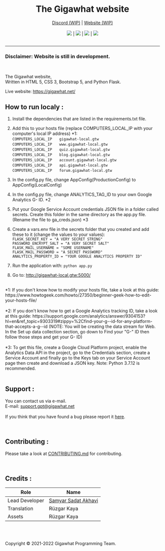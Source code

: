 <h1 align="center">The Gigawhat website</h1>
<p align="center">
  	<a href="https://discord.gg/rMq7GujUZJ">Discord (WIP)</a>
	  |
  	<a href="https://gigawhat.net">Website (WIP)</a>
  	<br>
	<br>
	<a href="https://github.com/Gigawhat-net/Gigawhat-Website/actions/workflows/codeql-analysis.yml"><img src="https://github.com/Gigawhat-net/Gigawhat-Website/actions/workflows/codeql-analysis.yml/badge.svg"></a>
	|
	<a href="https://github.com/Gigawhat-net/Gigawhat-Website/blob/dev/LICENSE"><img src="https://img.shields.io/github/license/Gigawhat-net/Gigawhat-Website?color=blue"></a>
	|
	<a href="https://github.com/Gigawhat-net/Gigawhat-Website/issues"><img src="https://img.shields.io/github/issues/Gigawhat-net/Gigawhat-Website"></a>
	|
	<a href="https://github.com/SamKirkland/FTP-Deploy-Action"><img src="https://img.shields.io/badge/Deployed With-FTP DEPLOY ACTION-%3CCOLOR%3E?style=flat&color=d00000"></a>
	<br><br>
</p>

----
### Disclaimer: Website is still in development.

<br>

The Gigawhat website,<br>
Written in HTML 5, CSS 3, Bootstrap 5, and Python Flask.

Live website: https://gigawhat.net/

## How to run localy :
1. Install the dependencies that are listed in the requirements.txt file.
2. Add this to your hosts file (replace COMPUTERS_LOCAL_IP with your computer's local IP address) *1:<br>
	`COMPUTERS_LOCAL_IP` &nbsp;&nbsp;&nbsp;&nbsp; `gigawhat-local.gtw`<br>
	`COMPUTERS_LOCAL_IP` &nbsp;&nbsp;&nbsp;&nbsp; `www.gigawhat-local.gtw`<br>
	`COMPUTERS_LOCAL_IP` &nbsp;&nbsp;&nbsp;&nbsp; `quiz.gigawhat-local.gtw`<br>
	`COMPUTERS_LOCAL_IP` &nbsp;&nbsp;&nbsp;&nbsp; `blog.gigawhat-local.gtw`<br>
	`COMPUTERS_LOCAL_IP` &nbsp;&nbsp;&nbsp;&nbsp; `account.gigawhat-local.gtw`<br>
	`COMPUTERS_LOCAL_IP` &nbsp;&nbsp;&nbsp;&nbsp; `api.gigawhat-local.gtw`<br>
	`COMPUTERS_LOCAL_IP` &nbsp;&nbsp;&nbsp;&nbsp; `forum.gigawhat-local.gtw`
	
3. In the config.py file, change AppConfig(ProductionConfig) to AppConfig(LocalConfig)
4. In the config.py file, change ANALYTICS_TAG_ID to your own Google Analytics G- ID. *2
5. Put your Google Service Account credentials JSON file in a folder called secrets. Create this folder in the same directory as the app.py file. (Rename the file to ga_creds.json) *3
6. Create a vars.env file in the secrets folder that you created and add these to it (change the values to your values):<br>
	`FLASK_SECRET_KEY = "A VERY SECRET STRING"`<br>
	`PASSWORD_ENCRYPT_SALT = "A VERY SECRET SALT"`<br>
	`FLASK_MAIL_USERNAME = "SOME USERNAME"`<br>
	`FLASK_MAIL_PASSWORD = "A SECRET PASSWORD"`<br>
	`ANALYTICS_PROPERTY_ID = "YOUR GOOGLE ANALYTICS PROPERTY ID"`

7. Run the application with: `python app.py`
8. Go to: http://gigawhat-local.gtw:5000/


<br>
*1: If you don't know how to modify your hosts file, take a look at this guide: https://www.howtogeek.com/howto/27350/beginner-geek-how-to-edit-your-hosts-file/<br>
<br>
*2: If you don't know how to get a Google Analytics tracking ID, take a look at this guide: https://support.google.com/analytics/answer/9304153?hl=en&ref_topic=9303319#zippy=%2Cfind-your-g--id-for-any-platform-that-accepts-a-g--id (NOTE: You will be creating the data stream for Web. In the Set up data collection section, go down to Find your "G-" ID then follow those steps and get your G- ID)<br>
<br>
*3: To get this file, create a Google Cloud Platform project, enable the Analytics Data API in the project, go to the Credentials section, create a Service Account and finally go to the Keys tab on your Service Account page then create and download a JSON key.
Note: Python 3.7.12 is recommended.<br>
<br>

## Support :
You can contact us via e-mail.<br>
E-mail: support.gpt@gigawhat.net
<br>
<br>
If you think that you have found a bug please report it <a href="https://github.com/Gigawhat-net/Gigawhat-Website/issues">here</a>.

<br>

## Contributing :

Please take a look at <a href="https://github.com/Gigawhat-net/Gigawhat-Website/blob/dev/CONTRIBUTING.md">CONTRIBUTING.md</a> for contributing.

<br>

## Credits :

| Role           | Name                                                             |
| -------------- | ---------------------------------------------------------------- |
| Lead Developer | <a href="https://github.com/samyarsadat">Samyar Sadat Akhavi</a> |
| Translation    | Rüzgar Kaya                                                      |
| Assets         | Rüzgar Kaya                                                      |

<br>
<br>

Copyright © 2021-2022 Gigawhat Programming Team.

